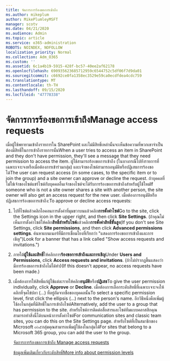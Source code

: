 ```yaml
---
title: จัดการการร้องขอการเข้าถึง
ms.author: mikeplum
author: MikePlumleyMSFT
manager: scotv
ms.date: 04/21/2020
ms.audience: Admin
ms.topic: article
ms.service: o365-administration
ROBOTS: NOINDEX, NOFOLLOW
localization_priority: Normal
ms.collection: Adm_O365
ms.custom: ''
ms.assetid: 6c1a4b19-5915-428f-bc57-40ee2af62178
ms.openlocfilehash: 690935623685712959c6544752c5df06f7d9da01
ms.sourcegitcommit: c6692ce0fa1358ec3529e59ca0ecdfdea4cdc759
ms.translationtype: MT
ms.contentlocale: th-TH
ms.lasthandoff: 09/15/2020
ms.locfileid: "47778338"
---
```

# <a name="manage-access-requests"></a><span data-ttu-id="7faa1-102">จัดการการร้องขอการเข้าถึง</span><span class="sxs-lookup"><span data-stu-id="7faa1-102">Manage access requests</span></span>

<span data-ttu-id="7faa1-103">เมื่อผู้ใช้พยายามเข้าถึงรายการใน SharePoint และไม่มีสิทธิ์เหล่านั้นจะเห็นข้อความที่พวกเขาจำเป็นต้องมีสิทธิ์ในการเข้าถึงรายการนั้น</span><span class="sxs-lookup"><span data-stu-id="7faa1-103">When a user tries to access an item in SharePoint and they don't have permission, they'll see a message that they need permission to access the item.</span></span> <span data-ttu-id="7faa1-104">ผู้ใช้สามารถร้องขอการเข้าถึง (ในบางกรณีไปยังรายการที่เฉพาะเจาะจงหรือเมื่อต้องการเข้าร่วมกลุ่ม) และเจ้าของไซต์สามารถอนุมัติหรือปฏิเสธการร้องขอได้</span><span class="sxs-lookup"><span data-stu-id="7faa1-104">The user can request access (in some cases, to the specific item or to join the group) and a site owner can approve or decline the request.</span></span> <span data-ttu-id="7faa1-105">ถ้าบุคคลที่ไม่ใช่เจ้าของไซต์แชร์ไซต์กับบุคคลอื่นเจ้าของไซต์จะได้รับการร้องขอการเข้าถึงสำหรับผู้ใช้ใหม่</span><span class="sxs-lookup"><span data-stu-id="7faa1-105">If someone who is not a site owner shares a site with another person, the site owner will also get an access request for the new user.</span></span> <span data-ttu-id="7faa1-106">เมื่อต้องการอนุมัติหรือปฏิเสธการร้องขอการเข้าถึง:</span><span class="sxs-lookup"><span data-stu-id="7faa1-106">To approve or decline access requests:</span></span>
  
1. <span data-ttu-id="7faa1-107">ไปที่ไซต์แล้วคลิกไอคอนการตั้งค่าที่มุมขวาบนแล้วคลิก**การตั้งค่าไซต์**</span><span class="sxs-lookup"><span data-stu-id="7faa1-107">Go to the site, click the Settings icon in the upper right, and then click **Site Settings**.</span></span> <span data-ttu-id="7faa1-108">(ถ้าคุณไม่เห็นการตั้งค่าไซต์ให้คลิก**สิทธิ์สำหรับไซต์**แล้วคลิก**การตั้งค่าสิทธิ์ขั้นสูง**</span><span class="sxs-lookup"><span data-stu-id="7faa1-108">(If you don't see Site Settings, click **Site permissions**, and then click **Advanced permissions settings**.</span></span> <span data-ttu-id="7faa1-109">ค้นหาแบนเนอร์ที่มีการเชื่อมโยงที่เรียกว่า "แสดงการร้องขอการเข้าถึงและการเชิญ")</span><span class="sxs-lookup"><span data-stu-id="7faa1-109">Look for a banner that has a link called "Show access requests and invitations.")</span></span>
    
2. <span data-ttu-id="7faa1-110">ภายใต้**ผู้ใช้และสิทธิ์**ให้คลิกการ**ร้องขอการเข้าถึงและการเชิญ**</span><span class="sxs-lookup"><span data-stu-id="7faa1-110">Under **Users and Permissions**, click **Access requests and invitations**.</span></span> <span data-ttu-id="7faa1-111">(ถ้าไม่ปรากฏขึ้นแสดงว่ามีการร้องขอการเข้าถึงไม่ได้ทำ)</span><span class="sxs-lookup"><span data-stu-id="7faa1-111">(If this doesn't appear, no access requests have been made.)</span></span>
    
3. <span data-ttu-id="7faa1-112">เมื่อต้องการให้สิทธิ์แก่ผู้ใช้แต่ละรายให้คลิก**อนุมัติ**หรือ**ปฏิเสธ**</span><span class="sxs-lookup"><span data-stu-id="7faa1-112">To give the user permission individually, click **Approve** or **Decline**.</span></span> <span data-ttu-id="7faa1-113">เมื่อต้องการเลือกระดับสิทธิ์ที่เฉพาะเจาะจงให้คลิกที่จุดไข่ปลา (...) ที่อยู่ถัดจากชื่อของบุคคลนั้น</span><span class="sxs-lookup"><span data-stu-id="7faa1-113">To select a specific permission level, first click the ellipsis (...) next to the person's name.</span></span> <span data-ttu-id="7faa1-114">อีกวิธีหนึ่งคือเพิ่มผู้ใช้ลงในกลุ่มที่มีสิทธิ์ในการเข้าถึงไซต์</span><span class="sxs-lookup"><span data-stu-id="7faa1-114">Alternatively, add the user to a group that has permission to the site.</span></span> <span data-ttu-id="7faa1-115">สำหรับไซต์การติดต่อสื่อสารและไซต์ทีมแบบคลาสสิกคุณสามารถทำสิ่งนี้ได้บนหน้าการตั้งค่าไซต์</span><span class="sxs-lookup"><span data-stu-id="7faa1-115">For communication sites and classic team sites, you can do this on the Site Settings page.</span></span> <span data-ttu-id="7faa1-116">สำหรับไซต์ที่เป็นสมาชิกของ Microsoft ๓๖๕กลุ่มคุณสามารถเพิ่มผู้ใช้ลงในกลุ่มได้</span><span class="sxs-lookup"><span data-stu-id="7faa1-116">For sites that belong to a Microsoft 365 group, you can add the user to the group.</span></span>
    
    [<span data-ttu-id="7faa1-117">จัดการการร้องขอการเข้าถึง </span><span class="sxs-lookup"><span data-stu-id="7faa1-117">Manage access requests </span></span>](https://go.microsoft.com/fwlink/?linkid=2008747)
    
    [<span data-ttu-id="7faa1-118">ข้อมูลเพิ่มเติมเกี่ยวกับระดับสิทธิ์</span><span class="sxs-lookup"><span data-stu-id="7faa1-118">More info about permission levels</span></span>](https://go.microsoft.com/fwlink/?linkid=867071)
    

